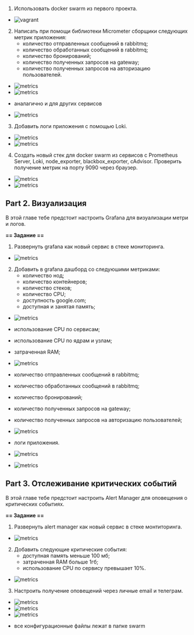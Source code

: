 1) Использовать docker swarm из первого проекта. 

-   ![](images/1.png "vagrant")

2) Написать при помощи библиотеки Micrometer сборщики следующих метрик приложения: 
   - количество отправленных сообщений в rabbitmq;
   - количество обработанных сообщений в rabbitmq;
   - количество бронирований;
   - количество полученных запросов на gateway;
   - количество полученных запросов на авторизацию пользователей.
-   ![](images/2.png "metrics")
-   ![](images/2.1.png "metrics")

*  аналагично и для других сервисов

-   ![](images/2.2.png "metrics")


3) Добавить логи приложения с помощью Loki.

-   ![](images/3.1.png "metrics")
-   ![](images/3.png "metrics")

4) Создать новый стек для docker swarm из сервисов с Prometheus Server, Loki, node_exporter, blackbox_exporter, cAdvisor. Проверить получение метрик на порту 9090 через браузер.

-   ![](images/4.png "metrics")
-   ![](images/5.png "metrics")


## Part 2. Визуализация

В этой главе тебе предстоит настроить Grafana для визуализации метри и логов.

**== Задание ==**

1) Развернуть grafana как новый сервис в стеке мониторинга.

-   ![](images/6.png "metrics")

2) Добавить в grafana дашборд со следуюшими метриками:
   - количество нод;
   - количество контейнеров;
   - количество стеков;
   - количество CPU;
   - доступность google.com;
   - доступная и занятая память;

-   ![](images/7.png "metrics")

   - использование CPU по сервисам;
   - использование CPU по ядрам и узлам;
   - затраченная RAM;

-   ![](images/8.png "metrics")

   - количество отправленных сообщений в rabbitmq;
   - количество обработанных сообщений в rabbitmq;
   - количество бронирований;
   - количество полученных запросов на gateway;
   - количество полученных запросов на авторизацию пользователей;

-   ![](images/9.png "metrics")

   - логи приложения.

-   ![](images/10.png "metrics")
-   ![](images/11.png "metrics")

## Part 3. Отслеживание критических событий

В этой главе тебе предстоит настроить Alert Manager для оповещения о критических событиях.

**== Задание ==**

1) Развернуть alert manager как новый сервис в стеке монтиторинга.
-   ![](images/12.png "metrics")

2) Добавить следующие критические события:
   - доступная память меньше 100 мб;
   - затраченная RAM больше 1гб;
   - использование CPU по сервису превышает 10%.

-   ![](images/13.png "metrics")   

3) Настроить получение оповещений через личные email и телеграм.

-   ![](images/16.png "metrics")  
-   ![](images/14.jpg "metrics")   
-   ![](images/15.jpg "metrics")   


*  все конфигурационные файлы лежат в папкe swarm


